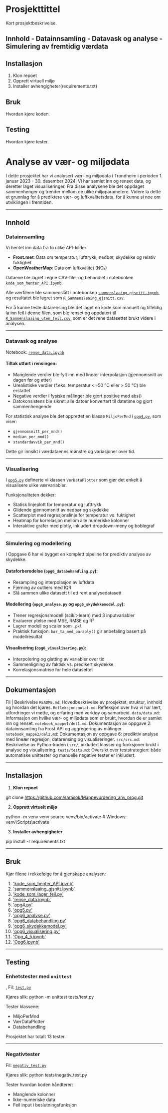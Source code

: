 
# Prosjekttittel 
Kort prosjektbeskrivelse. 
## Innhold - Datainnsamling - Datavask og analyse - Simulering av fremtidig værdata 
## Installasjon 
1. Klon repoet 
2. Opprett virtuell miljø 
3. Installer avhengigheter(requirements.txt) 
## Bruk 
Hvordan kjøre koden. 
## Testing 
Hvordan kjøre tester. 


# Analyse av vær- og miljødata
I dette prosjektet har vi analysert vær- og miljødata i Trondheim i perioden 1. januar 2023 - 30. desember 2024. Vi har samlet inn og renset data, og deretter laget visualiseringer. Fra disse analysene ble det oppdaget sammenhenger og trender mellom de ulike miljøparametere. Videre la dette et grunnlag for å prediktere vær- og luftkvalitetsdata, for å kunne si noe om utviklingen i fremtiden.


---

## Innhold


### Datainnsamling

Vi hentet inn data fra to ulike API-kilder:

* **Frost.met**: Data om temperatur, lufttrykk, nedbør, skydekke og relativ fuktighet 
* **OpenWeatherMap**: Data om luftkvalitet (NO₂)

Dataene ble lagret i egne CSV-filer og behandlet i notebooken [`kode_som_henter_API.ipynb`](./notebook_mappe1/kode_som_henter_API.ipynb).

Alle værfilene ble  sammenslått i notebooken [`sammenslaaing_gjsnitt.ipynb`](./notebook_mappe1/sammenslaaing_gjsnitt.ipynb), og resultatet ble lagret som [`R_Sammenslaaing_gjsnitt.csv`](./data/R_Sammenslaaing_gjsnitt.csv).

For å kunne teste datarensing ble det laget en kode som manuelt og tilfeldig la inn feil i denne filen, som ble renset og oppdatert til [`R_Sammenslaaing_uten_feil.csv`](./data/R_Sammenslaaing_uten_feil.csv), som er det rene datasettet brukt videre i analysen.

---

### Datavask og analyse

Notebook: [`rense_data.ipynb`](./notebook_mappe1/rense_data.ipynb)

#### Tiltak utført i rensingen:

* Manglende verdier ble fylt inn med lineær interpolasjon (gjennomsnitt av dagen før og etter)
* Urealistiske verdier (f.eks. temperatur < -50 °C eller > 50 °C) ble erstattet
* Negative verdier i fysiske målinger ble gjort positive med abs()
* Datokonsistens ble sikret: alle datoer konvertert til datetime og gjort sammenhengende

For statistisk analyse ble det opprettet en klasse `MiljoPerMnd` i [`opg4.py`](./src/opg4.py), som viser:

* `gjennomsnitt_per_mnd()`
* `median_per_mnd()`
* `standardavvik_per_mnd()`

Dette gir innsikt i værdataenes mønstre og variasjoner over tid.

---

### Visualisering

I [`opg5.py`](./src/opg5.py) definerte vi klassen `VærDataPlotter` som gjør det enkelt å visualisere ulike værvariabler.

Funksjonaliteten dekker:

* Statisk linjeplott for temperatur og lufttrykk
* Glidende gjennomsnitt av nedbør og skydekke
* Scatterplot med regresjonslinje for temperatur vs. fuktighet
* Heatmap for korrelasjon mellom alle numeriske kolonner
* Interaktive grafer med plotly, inkludert dropdown-meny og boblegraf

---

### Simulering og modellering

I Oppgave 6 har vi bygget en komplett pipeline for prediktiv analyse av skydekke.

#### Dataforberedelse (`opg6_databehandling.py`):

* Resampling og interpolasjon av luftdata
* Fjerning av outliers med IQR
* Slå sammen ulike datasett til ett rent analysedatasett

#### Modellering (`opg6_analyse.py` og `opg6_skydekkemodel.py`):

* Trener regresjonsmodell (scikit-learn) med 3 inputvariabler
* Evaluerer ytelse med MSE, RMSE og R²
* Lagrer modell og scaler som `.pkl`
* Praktisk funksjon: `bør_ta_med_paraply()` gir anbefaling basert på modellresultat

#### Visualisering (`opg6_visualisering.py`):

* Interpolering og glatting av variabler over tid
* Sammenligning av faktisk vs. predikert skydekke
* Korrelasjonsmatrise for hele datasettet

---
## Dokumentasjon

Fil | Beskrivelse
`README.md`: Hovedbeskrivelse av prosjektet, struktur, innhold og hvordan det kjøres. 
`Refleksjonsnotat.md`: Refleksjon over hva vi har lært, utfordringer vi møtte, og erfaring med verktøy og samarbeid. 
`data/data.md`: Informasjon om hvilke vær- og miljødata som er brukt, hvordan de er samlet inn og renset. 
`notebook_mappe1/del1.md`: Dokumentasjon av oppgave 2: datainnsamling fra Frost API og aggregering av målinger. 
`notebook_mappe2/del2.md`: Dokumentasjon av oppgave 6: prediktiv analyse med lineær regresjon, datarensing og visualiseringer. 
`src/src.md`: Beskrivelse av Python-koden i `src/`, inkludert klasser og funksjoner brukt i analyse og visualisering. 
`tests/tests.md`: Oversikt over teststrategien: både automatiske unittester og manuelle negative tester er inkludert. 

---
## Installasjon

1. **Klon repoet**

git clone <https://github.com/sarasok/Mappevurdering_anv_prog.git>

2. **Opprett virtuelt miljø**

python -m venv venv
source venv/bin/activate  # Windows: venv\Scripts\activate

3. **Installer avhengigheter**

pip install -r requirements.txt

---

## Bruk

Kjør filene i rekkefølge for å gjenskape analysen:

1. ['kode_som_henter_API.ipynb'](./notebook_mappe1/kode_som_henter_API.ipynb)
2. ['sammenslaaing_gjsnitt.ipynb'](./notebook_mappe1/sammenslaaing_gjsnitt.ipynb)
3. ['kode_som_lager_feil.py'](./notebook_mappe1/kode_som_lager_feil.py)
4. ['rense_data.ipynb'](./notebook_mappe1/rense_data.ipynb)
5. ['opg4.py'](./src/opg4.py)
6. ['opg5.py'](./src/opg5.py)
7. ['opg6_analyse.py'](./src/opg6_analyse.py)
8. ['opg6_databehandling.py'](./src/opg6_databehandling.py)
9. ['opg6_skydekkemodel.py'](./src/opg6_skydekkemodel.py)
10. ['opg6_visualisering.py'](./src/opg6_visualisering.py)
11. ['Opg_4_5.ipynb'](./notebook_mappe2/Opg_4_5.ipynb)
12. ['Opg6.ipynb'](./notebook_mappe2/Opg6.ipynb)

---

## Testing

### Enhetstester med `unittest`
,
Fil: [`test.py`](./tests/test.py)

Kjøres slik:
python -m unittest tests/test.py

Tester klassene:

* MiljoPerMnd
* VærDataPlotter
* Databehandling

Prosjektet har totalt 13 tester.

---

### Negativtester 
Fil: [`negativ_test.py`](./tests/negativ_test.py)

Kjøres slik:
python tests/negativ_test.py

Tester hvordan koden håndterer:

* Manglende kolonner
* Ikke-numeriske data 
* Feil input i beslutningsfunksjon
